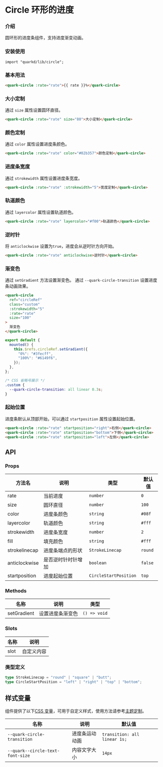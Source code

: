 # Circle 环形的进度

### 介绍

圆环形的进度条组件，支持进度渐变动画。

### 安装使用

```tsx
import "quarkd/lib/circle";
```

### 基本用法

```html
<quark-circle :rate="rate">{{ rate }}%</quark-circle>
```

### 大小定制

通过 `size` 属性设置圆环直径。

```html
<quark-circle :rate="rate" size="80">大小定制</quark-circle>
```

### 颜色定制

通过 `color` 属性设置进度条颜色。

```html
<quark-circle :rate="rate" color="#02b357">颜色定制</quark-circle>
```

### 进度条宽度

通过 `strokewidth` 属性设置进度条宽度。

```html
<quark-circle :rate="rate" :strokewidth="5">宽度定制</quark-circle>
```

### 轨道颜色

通过 `layercolor` 属性设置轨道颜色。

```html
<quark-circle :rate="rate" layercolor="#f00">轨道颜色</quark-circle>
```

### 逆时针

将 `anticlockwise` 设置为`true`，进度会从逆时针方向开始。

```html
<quark-circle :rate="rate" anticlockwise>逆时针</quark-circle>
```

### 渐变色

通过 `setGradient` 方法设置渐变色。
通过 `--quark-circle-transition` 设置进度条动画效果。

```html
<quark-circle
  ref="circleRef"
  class="custom"
  :strokewidth="5"
  :rate="rate"
  size="100"
>
  渐变色
</quark-circle>
```

```js
export default {
  mounted() {
    this.$refs.circleRef.setGradient({
      "0%": "#3fecff",
      "100%": "#6149f6",
    });
  },
};
```

```css
/* CSS 省略号展示 */
.custom {
  --quark-circle-transition: all linear 0.3s;
}
```

### 起始位置

进度条默认从顶部开始，可以通过 `startposition` 属性设置起始位置。

```html
<quark-circle :rate="rate" startposition="right">右侧</quark-circle>
<quark-circle :rate="rate" startposition="bottom">下侧</quark-circle>
<quark-circle :rate="rate" startposition="left">左侧</quark-circle>
```

## API

### Props

| 方法名        | 说明               | 类型                  | 默认值  |
| ------------- | ------------------ | --------------------- | ------- |
| rate          | 当前进度           | `number`              | `0`     |
| size          | 圆环直径           | `number`              | `100`   |
| color         | 进度条颜色         | `string`              | `#08f`  |
| layercolor    | 轨道颜色           | `string`              | `#fff`  |
| strokewidth   | 进度条宽度         | `number`              | `2`     |
| fill          | 填充颜色           | `string`              | `#fff`  |
| strokelinecap | 进度条端点的形状   | `StrokeLinecap`       | `round` |
| anticlockwise | 是否逆时针时针增加 | `boolean`             | `false` |
| startposition | 进度起始位置       | `CircleStartPosition` | `top`   |

### Methods

| 名称        | 说明             | 类型         |
| ----------- | ---------------- | ------------ |
| setGradient | 设置进度条渐变色 | `() => void` |

### Slots

| 名称 | 说明       |
| ---- | ---------- |
| slot | 自定义内容 |

### 类型定义

```ts
type StrokeLinecap = "round" | "square" | "butt";
type CircleStartPosition = "left" | "right" | "top" | "bottom";
```

## 样式变量

组件提供了以下[CSS 变量](https://developer.mozilla.org/zh-CN/docs/Web/CSS/Using_CSS_custom_properties)，可用于自定义样式，使用方法请参考[主题定制](#/zh-CN/guide/theme)。

| 名称                             | 说明           | 默认值                       |
| -------------------------------- | -------------- | ---------------------------- |
| `--quark-circle-transition`      | 进度条运动动画 | `transition: all linear 1s;` |
| `--quark--circle-text-font-size` | 内容文字大小   | `14px`                       |
